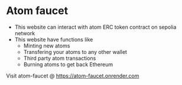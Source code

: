 # Atom faucet
- This website can interact with atom ERC token contract on sepolia network
- This website have functions like
  - Minting new atoms
  - Transfering your atoms to any other wallet
  - Third party atom transactions
  - Burning atoms to get back Ethereum
  
Visit atom-faucet @ https://atom-faucet.onrender.com
